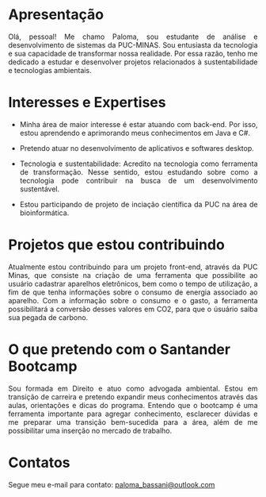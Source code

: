 # Apresentação
<div align="justify">
Olá, pessoal! Me chamo Paloma, sou estudante de análise e desenvolvimento de sistemas da PUC-MINAS. Sou entusiasta da tecnologia e sua capacidade de transformar nossa realidade. Por essa razão, tenho me dedicado a estudar e desenvolver projetos relacionados à sustentabilidade e tecnologias ambientais. 
<br/>
</div>

# Interesses e Expertises 
<div align="justify"> 

+	Minha área de maior interesse é estar atuando com back-end. Por isso, estou aprendendo e aprimorando meus conhecimentos em Java e C#. 

+	Pretendo atuar no desenvolvimento de aplicativos e softwares desktop.

+	Tecnologia e sustentabilidade: Acredito na tecnologia como ferramenta de transformação. Nesse sentido, estou estudando sobre como a tecnologia pode contribuir na busca de um desenvolvimento  sustentável.

+	Estou participando de projeto de inciação científica da PUC na área de bioinformática. 
</div>

# Projetos que estou contribuindo
<div align="justify">
Atualmente estou contribuindo para um projeto front-end, através da PUC Minas, que consiste na criação de uma ferramenta que possibilite ao usuário cadastrar aparelhos eletrônicos, bem como o tempo de utilização, a fim de que tenha informações sobre o consumo de energia associado ao aparelho. Com a informação sobre o consumo e o gasto, a ferramenta possibilitará a conversão desses valores em CO2, para que o úsuário saiba sua pegada de carbono. 
<br/>
</div>

# O que pretendo com o Santander Bootcamp
<div align="justify">
Sou formada em Direito e atuo como advogada ambiental. Estou em transição de carreira e pretendo expandir meus conhecimentos através das aulas, orientações e dicas do programa. Entendo que o bootcamp é uma ferramenta importante para agregar conhecimento, esclarecer dúvidas e me preparar uma transição bem-sucedida para a área, além de me possibilitar uma inserção no mercado de trabalho. 
<br/>
</div>

# Contatos
<div align="justify">
Segue meu e-mail para contato: <a href="mailto:paloma_bassani@outlook.com>">paloma_bassani@outlook.com</a>
<br/>
</div>
